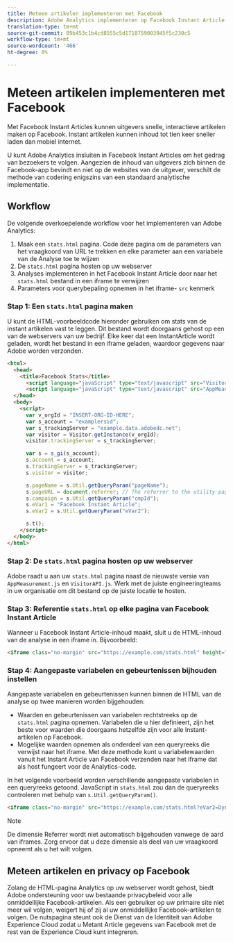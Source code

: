 ```yaml
---
title: Meteen artikelen implementeren met Facebook
description: Adobe Analytics implementeren op Facebook Instant Article-pagina's.
translation-type: tm+mt
source-git-commit: 09b453c1b4cd8555c5d1718759003945f5c230c5
workflow-type: tm+mt
source-wordcount: '466'
ht-degree: 0%

---
```



# Meteen artikelen implementeren met Facebook

Met Facebook Instant Articles kunnen uitgevers snelle, interactieve artikelen maken op Facebook. Instant artikelen kunnen inhoud tot tien keer sneller laden dan mobiel internet.

U kunt Adobe Analytics insluiten in Facebook Instant Articles om het gedrag van bezoekers te volgen. Aangezien de inhoud van uitgevers zich binnen de Facebook-app bevindt en niet op de websites van de uitgever, verschilt de methode van codering enigszins van een standaard analytische implementatie.

## Workflow

De volgende overkoepelende workflow voor het implementeren van Adobe Analytics:

1. Maak een `stats.html` pagina. Code deze pagina om de parameters van het vraagkoord van URL te trekken en elke parameter aan een variabele van de Analyse toe te wijzen
1. De `stats.html` pagina hosten op uw webserver
1. Analyses implementeren in het Facebook Instant Article door naar het `stats.html` bestand in een iframe te verwijzen
1. Parameters voor querybepaling opnemen in het iframe- `src` kenmerk

### Stap 1: Een `stats.html` pagina maken

U kunt de HTML-voorbeeldcode hieronder gebruiken om stats van de instant artikelen vast te leggen. Dit bestand wordt doorgaans gehost op een van de webservers van uw bedrijf. Elke keer dat een InstantArticle wordt geladen, wordt het bestand in een iframe geladen, waardoor gegevens naar Adobe worden verzonden.

```html
<html>
  <head>
    <title>Facebook Stats</title>
      <script language="javaScript" type="text/javascript" src="VisitorAPI.js"></script>
      <script language="javaScript" type="text/javascript" src="AppMeasurement.js"></script>
  </head>
  <body>
    <script>
      var v_orgId = "INSERT-ORG-ID-HERE";
      var s_account = "examplersid";
      var s_trackingServer = "example.data.adobedc.net";
      var visitor = Visitor.getInstance(v_orgId);
      visitor.trackingServer = s_trackingServer;

      var s = s_gi(s_account);
      s.account = s_account;
      s.trackingServer = s_trackingServer;
      s.visitor = visitor;

      s.pageName = s.Util.getQueryParam("pageName");
      s.pageURL = document.referrer; // The referrer to the utility page is the parent frame
      s.campaign = s.Util.getQueryParam("cmpId");
      s.eVar1 = "Facebook Instant Article";
      s.eVar2 = s.Util.getQueryParam("eVar2");

      s.t();
    </script>
  </body>
</html>
```

### Stap 2: De `stats.html` pagina hosten op uw webserver

Adobe raadt u aan uw `stats.html` pagina naast de nieuwste versie van `AppMeasurement.js` en `VisitorAPI.js`. Werk met de juiste engineeringteams in uw organisatie om dit bestand op de juiste locatie te hosten.

### Stap 3: Referentie `stats.html` op elke pagina van Facebook Instant Article

Wanneer u Facebook Instant Article-inhoud maakt, sluit u de HTML-inhoud van de analyse in een iframe in. Bijvoorbeeld:

```html
<iframe class="no-margin" src="https://example.com/stats.html" height="0"></iframe>
```

### Stap 4: Aangepaste variabelen en gebeurtenissen bijhouden instellen

Aangepaste variabelen en gebeurtenissen kunnen binnen de HTML van de analyse op twee manieren worden bijgehouden:

* Waarden en gebeurtenissen van variabelen rechtstreeks op de `stats.html` pagina opnemen. Variabelen die u hier definieert, zijn het beste voor waarden die doorgaans hetzelfde zijn voor alle Instant-artikelen op Facebook.
* Mogelijke waarden opnemen als onderdeel van een queryreeks die verwijst naar het iframe. Met deze methode kunt u variabelewaarden vanuit het Instant Article van Facebook verzenden naar het iframe dat als host fungeert voor de Analytics-code.

In het volgende voorbeeld worden verschillende aangepaste variabelen in een queryreeks getoond. JavaScript in `stats.html` zou dan de queryreeks controleren met behulp van `s.Util.getQueryParam()`.

```html
<iframe class="no-margin" src="https://example.com/stats.html?eVar2=Dynamic%20article%20title&pageName=Example%20article%20name&cmpId=exampleID123" height="0"></iframe>
```

>[!NOTE]
>
>De dimensie Referrer wordt niet automatisch bijgehouden vanwege de aard van iframes. Zorg ervoor dat u deze dimensie als deel van uw vraagkoord opneemt als u het wilt volgen.

## Meteen artikelen en privacy op Facebook

Zolang de HTML-pagina Analytics op uw webserver wordt gehost, biedt Adobe ondersteuning voor uw bestaande privacybeleid voor alle onmiddellijke Facebook-artikelen. Als een gebruiker op uw primaire site niet meer wil volgen, weigert hij of zij al uw onmiddellijke Facebook-artikelen te volgen. De nutspagina steunt ook de Dienst van de Identiteit van Adobe Experience Cloud zodat u Metant Article gegevens van Facebook met de rest van de Experience Cloud kunt integreren.
